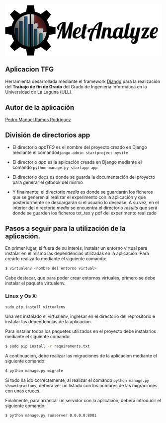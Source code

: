 ![Logo MetAnalyze](app/static/image/logo.png)

## Aplicacion TFG 

Herramienta desarrollada mediante el framework [Django](https://www.djangoproject.com/) para la realización del **Trabajo de fin de Grado** del Grado de Ingeniería Informática en la Universidad de La Laguna (ULL).

## Autor de la aplicación
[Pedro Manuel Ramos Rodríguez](http://alu0100505078.github.io/)


## División de directorios app

* El directorio *appTFG* es el nombre del proyecto creado en Django mediante el comando`django-admin startproject mysite`

* El directorio *app* es la aplicación creada en Django mediante el comando `python manage.py startapp app`
* El directorio *docs* es donde se guarda la documentación del proyecto para generar el gitbook del mismo
* Y finalmente, el directorio *media* es donde se guardarán los ficheros que se generen al realizar el experimento con la aplicación y que posteriormente se descargarán si el usuario lo desease. A su vez, en el interior del directorio *media* se encuentra el directorio *results* que será donde se guarden los ficheros txt,.tex y pdf del experimento realizado

## Pasos a seguir para la utilización de la aplicación.

En primer lugar, si fuera de su interés, instalar un entorno virtual para instalar en el mismo las dependencias utilizadas en la aplicación. Para crearlo realizarlo mediante el siguiente comando:

```bash
$ virtualenv <nombre del entorno virtual>
```

Cabe destacar, que para poder crear entornos virtuales, primero se debe instalar el paquete virtualenv.

### Linux y Os X:

`sudo pip install virtualenv`

Una vez instalado el virtualenv, ingresar en el directorio del reprositorio e instalar las dependencias de la aplicacion.

Para instalar todos los paquetes utilizados en el proyecto debe instalarlos mediante el siguiente comando:

```bash
$ sudo pip install -r requirements.txt
```
A continuación, debe realizar las migraciones de la aplicación mediante el siguiente comando:

```bash
$ python manage.py migrate
```

Si todo ha ido correctamente, al realizar el comando `python manage.py showmigrations`, deberá ver un listado con los nombres de las migraciones con unas cruces.

Finalmente, para arrancar un servidor con la aplicación, deberá introducir el siguiente comando:

```bash
$ python manage.py runserver 0.0.0.0:8001
```



